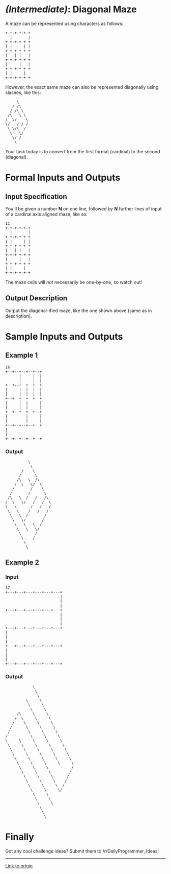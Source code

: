 # [](#IntermediateIcon) _(Intermediate)_: Diagonal Maze

A maze can be represented using characters as follows:

    +-+-+-+-+-+
      |       |
    + +-+-+ + +
    | |     | |
    + + + + + +
    |   | |   |
    +-+-+ +-+-+
    |     |   |
    + + +-+ + +
    | |     |  
    +-+-+-+-+-+

However, the exact same maze can also be represented diagonally using slashes, like this:

         \
       / /\
      / /\ \
     /\   \ \
    /  \/    \
    \/   / / /
     \ \/\  /
      \   \/
       \/ /
        \

Your task today is to convert from the first format (cardinal) to the second (diagonal).

# Formal Inputs and Outputs

## Input Specification

You'll be given a number **N** on one line, followed by **N** further lines of input of a cardinal axis aligned maze, like so:

    11
    +-+-+-+-+-+
      |       |
    + +-+-+ + +
    | |     | |
    + + + + + +
    |   | |   |
    +-+-+ +-+-+
    |     |   |
    + + +-+ + +
    | |     |  
    +-+-+-+-+-+

The maze cells will *not* necessarily be one-by-one, so watch out!

## Output Description

Output the diagonal-ified maze, like the one shown above (same as in description).

# Sample Inputs and Outputs

## Example 1

    16
	+--+--+--+--+--+
	      |     |  |
	      |     |  |
	+  +--+  +  +  +
	|     |  |  |  |
	|     |  |  |  |
	+--+  +  +  +  +
	|     |  |     |
	|     |  |     |
	+  +--+  +  +--+
	|        |     |
	|        |     |
	+--+--+--+--+  +
	|               
	|               
	+--+--+--+--+--+

### Output

              \
               \
           /    \
          /      \
         /\   \  /\
        /  \   \/  \
       /       /    \
      /       /      \
     /\   \  /   /   /\
    /  \   \/   /   /  \
    \   \      /   /   /
     \   \    /   /   /
      \   \  /       /
       \   \/       /
        \   \   \  /
         \   \   \/
          \      /
           \    /
            \   
             \
            
## Example 2

### Input
	
	17
	+---+---+---+---+---+---+
	                        |
	                        |
	                        |
	+---+---+---+---+---+   +
	                        |
	                        |
	                        |
	+---+---+---+---+---+---+
	|                        
	|                        
	|                        
	+   +---+---+---+---+---+
	|                        
	|                        
	|                        
	+---+---+---+---+---+---+
    
### Output

                \       
                 \       
                  \      
             \     \     
              \     \    
               \     \   
         /\     \     \  
        /  \     \     \ 
       /    \     \     \
      /      \     \     \       
     /        \     \     \       
    /          \     \     \      
    \     \     \     \     \     
     \     \     \     \     \    
      \     \     \     \     \   
       \     \     \     \     \  
        \     \     \     \     \ 
         \     \     \     \     \
          \     \     \          /
           \     \     \        /
            \     \     \      /
             \     \     \    /
              \     \     \  /
               \     \     \/
                \     \     
                 \     \   
                  \     \ 
                   \     
                    \   
                     \ 

# Finally

Got any cool challenge ideas? Submit them to /r/DailyProgrammer_Ideas!

---

[Link to origin](https://www.reddit.com/r/dailyprogrammer/3f9o7k)